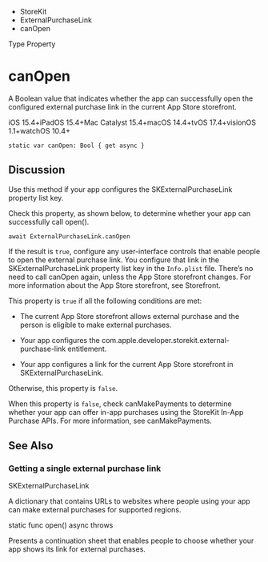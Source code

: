 

- StoreKit
- ExternalPurchaseLink
-  canOpen 

Type Property

# canOpen

A Boolean value that indicates whether the app can successfully open the configured external purchase link in the current App Store storefront.

iOS 15.4+iPadOS 15.4+Mac Catalyst 15.4+macOS 14.4+tvOS 17.4+visionOS 1.1+watchOS 10.4+

``` source
static var canOpen: Bool { get async }
```

## Discussion

Use this method if your app configures the SKExternalPurchaseLink property list key.

Check this property, as shown below, to determine whether your app can successfully call open().

```
await ExternalPurchaseLink.canOpen
```

If the result is `true`, configure any user-interface controls that enable people to open the external purchase link. You configure that link in the SKExternalPurchaseLink property list key in the `Info.plist` file. There’s no need to call canOpen again, unless the App Store storefront changes. For more information about the App Store storefront, see Storefront.

This property is `true` if all the following conditions are met:

- The current App Store storefront allows external purchase and the person is eligible to make external purchases.

- Your app configures the com.apple.developer.storekit.external-purchase-link entitlement.

- Your app configures a link for the current App Store storefront in SKExternalPurchaseLink.

Otherwise, this property is `false`.

When this property is `false`, check canMakePayments to determine whether your app can offer in-app purchases using the StoreKit In-App Purchase APIs. For more information, see canMakePayments.

## See Also

### Getting a single external purchase link

SKExternalPurchaseLink

A dictionary that contains URLs to websites where people using your app can make external purchases for supported regions.

static func open() async throws

Presents a continuation sheet that enables people to choose whether your app shows its link for external purchases.

